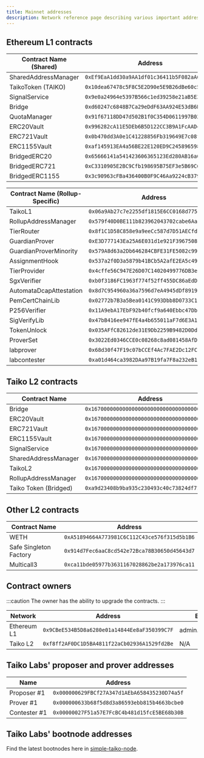 ```yaml
---
title: Mainnet addresses
description: Network reference page describing various important addresses on Taiko.
---
```


## Ethereum L1 contracts

| Contract Name (Shared) | Address                                      | ENS                     |
| ---------------------- | -------------------------------------------- | ----------------------- |
| SharedAddressManager   | `0xEf9EaA1dd30a9AA1df01c36411b5F082aA65fBaa` | sam.based.taiko.eth     |
| TaikoToken (TAIKO)     | `0x10dea67478c5F8C5E2D90e5E9B26dBe60c54d800` | token.taiko.eth         |
| SignalService          | `0x9e0a24964e5397B566c1ed39258e21aB5E35C77C` | signals.based.taiko.eth |
| Bridge                 | `0xd60247c6848B7Ca29eDdF63AA924E53dB6Ddd8EC` | bridge.based.taiko.eth  |
| QuotaManager           | `0x91f67118DD47d502B1f0C354D0611997B022f29E` | N/A                     |
| ERC20Vault             | `0x996282cA11E5DEb6B5D122CC3B9A1FcAAD4415Ab` | v20.based.taiko.eth     |
| ERC721Vault            | `0x0b470dd3A0e1C41228856Fb319649E7c08f419Aa` | v721.based.taiko.eth    |
| ERC1155Vault           | `0xaf145913EA4a56BE22E120ED9C24589659881702` | v1155.based.taiko.eth   |
| BridgedERC20           | `0x65666141a541423606365123Ed280AB16a09A2e1` | N/A                     |
| BridgedERC721          | `0xC3310905E2BC9Cfb198695B75EF3e5B69C6A1Bf7` | N/A                     |
| BridgedERC1155         | `0x3c90963cFBa436400B0F9C46Aa9224cB379c2c40` | N/A                     |

| Contract Name (Rollup-Specific) | Address                                      | ENS                        |
| ------------------------------- | -------------------------------------------- | -------------------------- |
| TaikoL1                         | `0x06a9Ab27c7e2255df1815E6CC0168d7755Feb19a` | based.taiko.eth            |
| RollupAddressManager            | `0x579f40D0BE111b823962043702cabe6Aaa290780` | ram.based.taiko.eth        |
| TierRouter                      | `0x8f1C1D58C858e9a9eeCc587d7D51AECfd16b5542` | N/A                        |
| GuardianProver                  | `0xE3D777143Ea25A6E031d1e921F396750885f43aC` | guardians.based.taiko.eth  |
| GuardianProverMinority          | `0x579A8d63a2Db646284CBFE31FE5082c9989E985c` | guardians1.based.taiko.eth |
| AssignmentHook                  | `0x537a2f0D3a5879b41BCb5A2afE2EA5c4961796F6` | N/A                        |
| TierProvider                    | `0x4cffe56C947E26D07C14020499776DB3e9AE3a23` | N/A                        |
| SgxVerifier                     | `0xb0f3186FC1963f774f52ff455DC86aEdD0b31F81` | N/A                        |
| AutomataDcapAttestation         | `0x8d7C954960a36a7596d7eA4945dDf891967ca8A3` | N/A                        |
| PemCertChainLib                 | `0x02772b7B3a5Bea0141C993Dbb8D0733C19F46169` | N/A                        |
| P256Verifier                    | `0x11A9ebA17EbF92b40fcf9a640Ebbc47Db6fBeab0` | N/A                        |
| SigVerifyLib                    | `0x47bB416ee947fE4a4b655011aF7d6E3A1B80E6e9` | N/A                        |
| TokenUnlock                     | `0x035AFfC82612de31E9Db2259B9482D0Dd53B7819` | N/A                        |
| ProverSet                       | `0x3022Ed0346CCE0c08268c8ad081458AfD95E8763` | N/A                        |
| labprover                       | `0x68d30f47F19c07bCCEf4Ac7FAE2Dc12FCa3e0dC9` | labprover.taiko.eth        |
| labcontester                    | `0xa01d464ca3982DAa97B19fa7F8a232eB11A9DDb3` | labcontester.taiko.eth     |

## Taiko L2 contracts

| Contract Name         | Address                                      |
| --------------------- | -------------------------------------------- |
| Bridge                | `0x1670000000000000000000000000000000000001` |
| ERC20Vault            | `0x1670000000000000000000000000000000000002` |
| ERC721Vault           | `0x1670000000000000000000000000000000000003` |
| ERC1155Vault          | `0x1670000000000000000000000000000000000004` |
| SignalService         | `0x1670000000000000000000000000000000000005` |
| SharedAddressManager  | `0x1670000000000000000000000000000000000006` |
| TaikoL2               | `0x1670000000000000000000000000000000010001` |
| RollupAddressManager  | `0x1670000000000000000000000000000000010002` |
| Taiko Token (Bridged) | `0xa9d23408b9ba935c230493c40c73824df71a0975` |

## Other L2 contracts

| Contract Name          | Address                                      |
| ---------------------- | -------------------------------------------- |
| WETH                   | `0xA51894664A773981C6C112C43ce576f315d5b1B6` |
| Safe Singleton Factory | `0x914d7Fec6aaC8cd542e72Bca78B30650d45643d7` |
| Multicall3             | `0xca11bde05977b3631167028862be2a173976ca11` |

## Contract owners

:::caution
The owner has the ability to upgrade the contracts.
:::

| Network     | Address                                      | ENS             |
| ----------- | -------------------------------------------- | --------------- |
| Ethereum L1 | `0x9CBeE534B5D8a6280e01a14844Ee8aF350399C7F` | admin.taiko.eth |
| Taiko L2    | `0xf8ff2AF0DC1D5BA4811f22aCb02936A1529fd2Be` | N/A             |

## Taiko Labs' proposer and prover addresses

| Name         | Address                                      |
| ------------ | -------------------------------------------- |
| Proposer #1  | `0x000000629FBCf27A347d1AEbA658435230D74a5f` |
| Prover #1    | `0x000000633b68f5d8d3a86593ebb815b4663bcbe0` |
| Contester #1 | `0x00000027F51a57E7FcBC4b481d15fcE5BE68b30B` |

## Taiko Labs' bootnode addresses

Find the latest bootnodes here in [simple-taiko-node](https://github.com/taikoxyz/simple-taiko-node/blob/v1.7.0/.env.sample).
